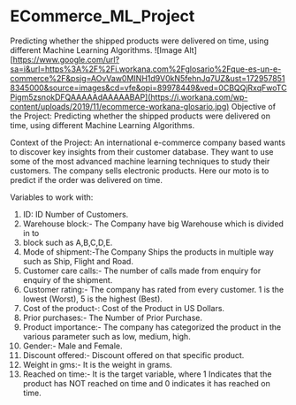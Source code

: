 # ECommerce_ML_Project
Predicting whether the shipped products were delivered on time, using different Machine Learning Algorithms.
![Image Alt][https://www.google.com/url?sa=i&url=https%3A%2F%2Fi.workana.com%2Fglosario%2Fque-es-un-e-commerce%2F&psig=AOvVaw0MINH1d9V0kN5fehnJq7UZ&ust=1729578518345000&source=images&cd=vfe&opi=89978449&ved=0CBQQjRxqFwoTCPigm5zsnokDFQAAAAAdAAAAABAP](https://i.workana.com/wp-content/uploads/2019/11/ecommerce-workana-glosario.jpg)
Objective of the Project: Predicting whether the shipped products were delivered on time, using different Machine Learning Algorithms.

Context of the Project: An international e-commerce company based wants to discover key insights from their customer database. They want to use some of the most advanced machine learning techniques to study their customers. The company sells electronic products. Here our moto is to predict if the order was delivered on time.

Variables to work with:

1. ID: ID Number of Customers.
2. Warehouse block:- The Company have big Warehouse which is divided in to
3. block such as A,B,C,D,E.
4. Mode of shipment:-The Company Ships the products in multiple way such as Ship, Flight and Road.
5. Customer care calls:- The number of calls made from enquiry for enquiry of the shipment.
6. Customer rating:- The company has rated from every customer. 1 is the lowest (Worst), 5 is the highest (Best).
7. Cost of the product-: Cost of the Product in US Dollars.
8. Prior purchases:- The Number of Prior Purchase.
9. Product importance:- The company has categorized the product in the various parameter such as low, medium, high.
10. Gender:- Male and Female.
11. Discount offered:- Discount offered on that specific product.
12. Weight in gms:- It is the weight in grams.
13. Reached on time:- It is the target variable, where 1 Indicates that the product has NOT reached on time and 0 indicates it has reached on time.
